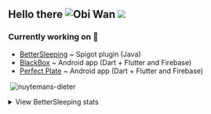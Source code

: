 ## Hello there ![Obi Wan](https://i.imgur.com/IYOs5wp.png) ![](https://komarev.com/ghpvc/?username=Nuytemans-Dieter&color=green&style=plastic&)

### Currently working on 🔭
- [BetterSleeping](https://github.com/Nuytemans-Dieter/BetterSleeping) ~ Spigot plugin (Java)
- [BlackBox](https://github.com/TNelen/BlackBox) ~ Android app (Dart + Flutter and Firebase)
- [Perfect Plate](https://github.com/MichielProost/Perfect-Plate) ~ Android app (Dart + Flutter and Firebase)

<p>&nbsp;<img align="center" src="https://github-readme-stats.vercel.app/api?username=nuytemans-dieter&show_icons=true" alt="nuytemans-dieter" /></p>

<details>
  <summary>View BetterSleeping stats</summary>
  
![BetterSleeping stats graph](https://bstats.org/signatures/bukkit/BetterSleeping.svg)
</details>

<!--
**Nuytemans-Dieter/Nuytemans-Dieter** is a ✨ _special_ ✨ repository because its `README.md` (this file) appears on your GitHub profile.

Here are some ideas to get you started:

- 🔭 I’m currently working on ...
- 🌱 I’m currently learning ...
- 👯 I’m looking to collaborate on ...
- 🤔 I’m looking for help with ...
- 💬 Ask me about ...
- 📫 How to reach me: ...
- 😄 Pronouns: ...
- ⚡ Fun fact: ...
-->
